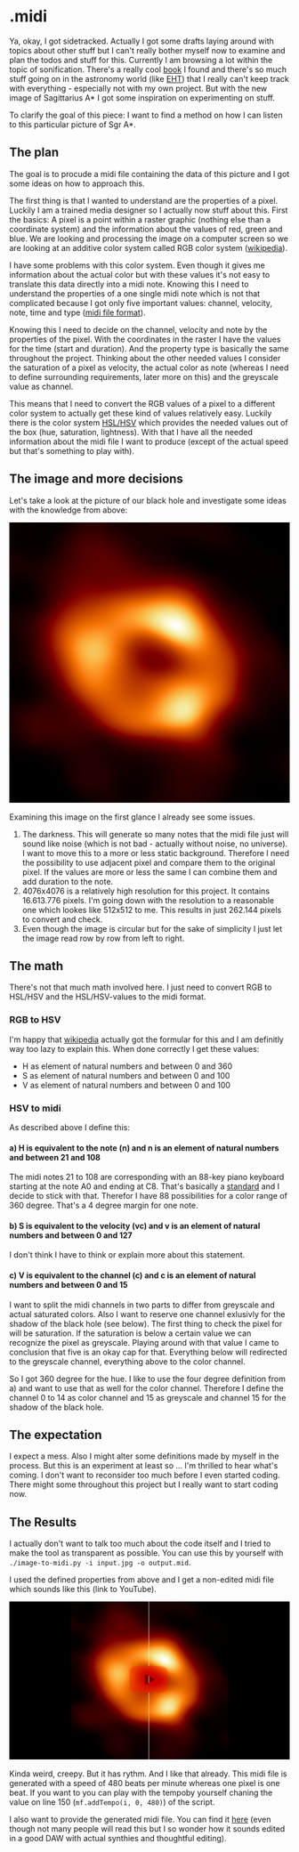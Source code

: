 # .midi

Ya, okay, I got sidetracked. Actually I got some drafts laying around with topics about other stuff but I can't really bother myself now to examine and plan the todos and stuff for this. Currently I am browsing a lot within the topic of sonification. There's a really cool [book](https://sonification.de/handbook/) I found and there's so much stuff going on in the astronomy world (like [EHT](https://eventhorizontelescope.org/)) that I really can't keep track with everything - especially not with my own project. But with the new image of Sagittarius A* I got some inspiration on experimenting on stuff.

To clarify the goal of this piece: I want to find a method on how I can listen to this particular picture of Sgr A\*.

## The plan

The goal is to procude a midi file containing the data of this picture and I got some ideas on how to approach this.

The first thing is that I wanted to understand are the properties of a pixel. Luckily I am a trained media designer so I actually now stuff about this. First the basics: A pixel is a point within a raster graphic (nothing else than a coordinate system) and the information about the values of red, green and blue. We are looking and processing the image on a computer screen so we are looking at an additive color system called RGB color system ([wikipedia](https://en.wikipedia.org/wiki/RGB_color_spaces)).

I have some problems with this color system. Even though it gives me information about the actual color but with these values it's not easy to translate this data directly into a midi note. Knowing this I need to understand the properties of a one single midi note which is not that complicated because I got only five important values: channel, velocity, note, time and type ([midi file format](http://www.music.mcgill.ca/~ich/classes/mumt306/StandardMIDIfileformat.html)).

Knowing this I need to decide on the channel, velocity and note by the properties of the pixel. With the coordinates in the raster I have the values for the time (start and duration). And the property type is basically the same throughout the project. Thinking about the other needed values I consider the saturation of a pixel as velocity, the actual color as note (whereas I need to define surrounding requirements, later more on this) and the greyscale value as channel.

This means that I need to convert the RGB values of a pixel to a different color system to actually get these kind of values relatively easy. Luckily there is the color system [HSL/HSV](https://en.wikipedia.org/wiki/HSL_and_HSV) which provides the needed values out of the box (hue, saturation, lightness). With that I have all the needed information about the midi file I want to produce (except of the actual speed but that's something to play with).

## The image and more decisions

Let's take a look at the picture of our black hole and investigate some ideas with the knowledge from above:

![Image of the Sagittarius A* black hole](assets/midi-eso2208-eht-mwa.jpg "Image Credit: EHT Collaboration")

Examining this image on the first glance I already see some issues.

1. The darkness. This will generate so many notes that the midi file just will sound like noise (which is not bad - actually without noise, no universe). I want to move this to a more or less static background. Therefore I need the possibility to use adjacent pixel and compare them to the original pixel. If the values are more or less the same I can combine them and add duration to the note.
1. 4076x4076 is a relatively high resolution for this project. It contains 16.613.776 pixels. I'm going down with the resolution to a reasonable one which lookes like 512x512 to me. This results in just 262.144 pixels to convert and check.
1. Even though the image is circular but for the sake of simplicity I just let the image read row by row from left to right.

## The math

There's not that much math involved here. I just need to convert RGB to HSL/HSV and the HSL/HSV-values to the midi format.

### RGB to HSV

I'm happy that [wikipedia](https://en.wikipedia.org/wiki/HSL_and_HSV#From_RGB) actually got the formular for this and I am definitly way too lazy to explain this. When done correctly I get these values:

* H as element of natural numbers and between 0 and 360
* S as element of natural numbers and between 0 and 100
* V as element of natural numbers and between 0 and 100

### HSV to midi

As described above I define this:

#### a) H is equivalent to the note (n) and n is an element of natural numbers and between 21 and 108

The midi notes 21 to 108 are corresponding with an 88-key piano keyboard starting at the note A0 and ending at C8. That's basically a [standard](https://newt.phys.unsw.edu.au/jw/notes.html) and I decide to stick with that. Therefor I have 88 possibilities for a color range of 360 degree. That's a 4 degree margin for one note.

#### b) S is equivalent to the velocity (vc) and v is an element of natural numbers and between 0 and 127

I don't think I have to think or explain more about this statement.

#### c) V is equivalent to the channel (c) and c is an element of natural numbers and between 0 and 15

I want to split the midi channels in two parts to differ from greyscale and actual saturated colors. Also I want to reserve one channel exlusivly for the shadow of the black hole (see below). The first thing to check the pixel for will be saturation. If the saturation is below a certain value we can recognize the pixel as greyscale. Playing around with that value I came to conclusion that five is an okay cap for that. Everything below will redirected to the greyscale channel, everything above to the color channel.

So I got 360 degree for the hue. I like to use the four degree definition from a) and want to use that as well for the color channel. Therefore I define the channel 0 to 14 as color channel and 15 as greyscale and channel 15 for the shadow of the black hole.

## The expectation

I expect a mess. Also I might alter some definitions made by myself in the process. But this is an experiment at least so ... I'm thrilled to hear what's coming. I don't want to reconsider too much before I even started coding. There might some throughout this project but I really want to start coding now.

## The Results

I actually don't want to talk too much about the code itself and I tried to make the tool as transparent as possible. You can use this by yourself with `./image-to-midi.py -i input.jpg -o output.mid`.

I used the defined properties from above and I get a non-edited midi file which sounds like this (link to YouTube).

[![Image of the video preview](assets/image-to-midi-sample-sgta-youtube.png "Image of the video preview")](https://youtu.be/N4S83Uz5gXs)

Kinda weird, creepy. But it has rythm. And I like that already. This midi file is generated with a speed of 480 beats per minute whereas one pixel is one beat. If you want to you can play with the tempoby yourself chaning the value on line 150 (`mf.addTempo(i, 0, 480)`) of the script.

I also want to provide the generated midi file. You can find it [here](../tools/recources/image-to-midi/image-to-midi-sample-sgta.mid) (even though not many people will read this but I so wonder how it sounds edited in a good DAW with actual synthies and thoughtful editing).